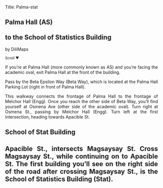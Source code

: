 Title: Palma-stat

<section id='cover' class='cover active'>
<h1> Palma Hall (AS) <br><br>to the School of Statistics Building </h1>
<p align='justify'>by DiliMaps </p>
<small class='scroll'>Scroll ▼</small>
</section>

<section id='as'>
<p align='justify'>If you’re at Palma Hall (more commonly known as AS) and you’re facing the academic oval, exit Palma Hall at the front of the building.
</p>
</section>

<section id='betaway'>
<p align='justify'>Pass by the Beta Epsilon Way (Beta Way), which is located at the Palma Hall Parking Lot (right in front of Palma Hall).
</p>
</section>

<section id='engg'>
<p align='justify'>This walkway connects the frontage of Palma Hall to the frontage of Melchor Hall (Engg). Once you reach the other side of Beta Way, you’ll find yourself at Osmena Ave (other side of the academic oval). Turn right at Osmena St., passing by Melchor Hall (Engg). Turn left at the first intersection, heading towards Apacible St. 
</p>
</section>

<section id='stat'>
<h1> School of Stat Building  <h1>
<p align='justify'>Apacible St., intersects Magsaysay St. Cross Magsaysay St., while continuing on to Apacible St. The first building you’ll see on the right side of the road after crossing Magsaysay St., is the School of Statistics Building (Stat).
</p>
</section>

